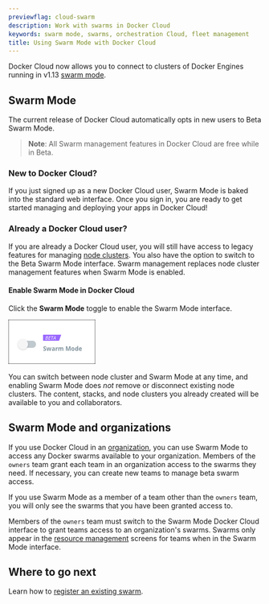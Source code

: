 ```yaml
---
previewflag: cloud-swarm
description: Work with swarms in Docker Cloud
keywords: swarm mode, swarms, orchestration Cloud, fleet management
title: Using Swarm Mode with Docker Cloud
---
```


Docker Cloud now allows you to connect to clusters of Docker Engines running in v1.13 [swarm mode](/engine/swarm/).

## Swarm Mode

The current release of Docker Cloud automatically opts in new users to Beta
Swarm Mode.

> **Note**: All Swarm management features in Docker Cloud are free while in Beta.

### New to Docker Cloud?

If you just signed up as a new Docker Cloud user,
Swarm Mode is baked into the standard web
interface. Once you sign in, you are ready to
get started managing and deploying your apps in
Docker Cloud!

### Already a Docker Cloud user?

If you are already a Docker Cloud user, you will still have access to legacy
features for managing [node clusters](/docker-cloud/infrastructure/). You also
have the option to switch to the Beta Swarm Mode interface. Swarm management
replaces node cluster management features when Swarm Mode is enabled.

#### Enable Swarm Mode in Docker Cloud

Click the **Swarm Mode** toggle to enable the Swarm Mode interface.

![the Swarm Mode toggle](images/swarm-toggle.png)

You can switch between node cluster and Swarm Mode at any time, and enabling
Swarm Mode does _not_ remove or disconnect existing node clusters. The content,
stacks, and node clusters you already created will be available to you and
collaborators.

## Swarm Mode and organizations

If you use Docker Cloud in an [organization](/docker-cloud/orgs/), you can
use Swarm Mode to access any Docker swarms available to your organization.
Members of the `owners` team grant each team in an organization access to the
swarms they need. If necessary, you can create new teams to manage beta swarm
access.

If you use Swarm Mode as a member of a team other than the `owners` team,
you will only see the swarms that you have been granted access to.

Members of the `owners` team must switch to the Swarm Mode Docker Cloud
interface to grant teams access to an organization's swarms. Swarms only appear
in the [resource management](/docker-cloud/orgs/#/set-team-permissions) screens
for teams when in the Swarm Mode interface.

## Where to go next

Learn how to [register an existing swarm](register-swarms.md).
